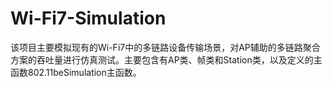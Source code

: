 # Wi-Fi7-Simulation

该项目主要模拟现有的Wi-Fi7中的多链路设备传输场景，对AP辅助的多链路聚合方案的吞吐量进行仿真测试。主要包含有AP类、帧类和Station类，以及定义的主函数802.11beSimulation主函数。
